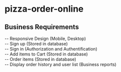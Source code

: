 # pizza-order-online

## Business Requirements
-- Responsive Design (Mobile, Desktop) <br>
-- Sign up (Stored in database) <br>
-- Sign in (Authorization and Authentification) <br>
-- Add items to Cart (Stored in database) <br>
-- Order items (Stored in database) <br>
-- Display order history and user list (Business reports) <br>
